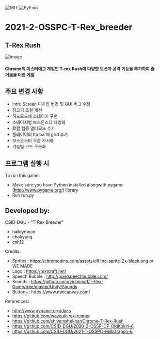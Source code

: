 <img alt="MIT" src ="https://img.shields.io/badge/license-MIT-green">
<img alt="Python" src ="https://img.shields.io/badge/Python-3776AB.svg?&style=for-the-badge&logo=Python&logoColor=white"/>

# 2021-2-OSSPC-T-Rex_breeder
## T-Rex Rush
![image](https://user-images.githubusercontent.com/90684277/144815346-84923132-4231-4ee4-8416-a9a466b704a9.png)

#### Chrome의 이스터에그 게임인 T-rex Rush에 다양한 모션과 공격 기능을 추가하여 즐거움을 더한 게임

## 주요 변경 사항
- Intro Screen 디자인 변경 및 GUI 버그 수정
- 창크기 조절 개선
- 하드모드에 스테이지 구현
- 스테이지별 보스몬스터 다양화
- 로컬 협동 멀티모드 추가
- 플레이어의 hp bar에 grid 추가
- 보스몬스터 목숨 가시화
- 기능별 코드 구조화

## 프로그램 실행 시
To run this game:
- Make sure you have Python installed alongwith pygame (http://www.pygame.org/) library
- Run run.py

## Developed by:
CSID-DGU - "T-Rex Breeder"
- haileymoon
- ebokyung
- cnh12

Credits:
- Sprites : https://chromedino.com/assets/offline-sprite-2x-black.png or WE MADE
- Logo : https://textcraft.net/
- Speech Bubble : http://pixelspeechbubble.com/
- Sounds : https://github.com/vicboma1/T-Rex-Game/tree/master/Unity/Sounds
- Buttons : https://www.miricanvas.com/

References:
- http://www.pygame.org/docs
- https://github.com/wayou/t-rex-runner
- https://github.com/shivamshekhar/Chrome-T-Rex-Rush
- https://github.com/CSID-DGU/2020-2-OSSP-CP-OldKokiri-6
- https://github.com/CSID-DGU/2021-1-OSSPC-MilkDragon-6
